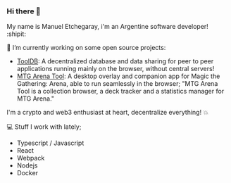 ### Hi there 👋

My name is Manuel Etchegaray, i'm an Argentine software developer! :shipit:


🔭 I’m currently working on some open source projects:
- [ToolDB](https://github.com/Manwe-777/tool-db): A decentralized database and data sharing for peer to peer applications running mainly on the browser, without central servers!
- [MTG Arena Tool](https://github.com/mtgatool/mtgatool-desktop): A desktop overlay and companion app for Magic the Gathering: Arena, able to run seamlessly in the browser; "MTG Arena Tool is a collection browser, a deck tracker and a statistics manager for MTG Arena."

I'm a crypto and web3 enthusiast at heart, decentralize everything! :collision:

:computer: Stuff I work with lately;

- Typescript / Javascript
- React
- Webpack
- Nodejs
- Docker
